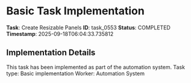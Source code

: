 # Basic Task Implementation

**Task**: Create Resizable Panels
**ID**: task_0553
**Status**: COMPLETED
**Timestamp**: 2025-09-18T06:04:33.735812

## Implementation Details

This task has been implemented as part of the automation system.
Task type: Basic implementation
Worker: Automation System
